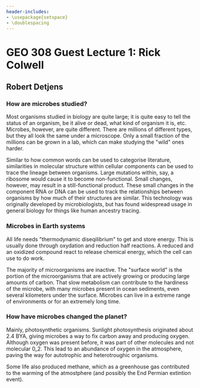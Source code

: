 ```yaml
---
header-includes:
- \usepackage{setspace}
- \doublespacing
---
```


# GEO 308 Guest Lecture 1: Rick Colwell

## Robert Detjens

### How are microbes studied?

Most organisms studied in biology are quite large; it is quite easy to tell the status of an organism, be it alive or
dead, what kind of organism it is, etc. Microbes, however, are quite different. There are millions of different types,
but they all look the same under a microscope. Only a small fraction of the millions can be grown in a lab, which can
make studying the "wild" ones harder.

Similar to how common words can be used to categorise literature, similarities in molecular structure within cellular
components can be used to trace the lineage between organisms. Large mutations within, say, a ribosome would cause it
to become non-functional. Small changes, however, may result in a still-functional product. These small changes in the
component RNA or DNA can be used to track the relationships between organisms by how much of their structures are
similar. This technology was originally developed by microbiologists, but has found widespread usage in general biology
for things like human ancestry tracing.

### Microbes in Earth systems

All life needs "thermodynamic diseqilibrium" to get and store energy. This is usually done through oxydation and
reduction half reactions. A reduced and an oxidized compound react to release chemical energy, which the cell can use
to do work.

The majority of microorganisms are inactive. The "surface world" is the portion of the microorganisms that are actively
growing or producing large amounts of carbon. That slow metabolism can contribute to the hardiness of the microbe, with
many microbes present in ocean sediments, even several kilometers under the surface. Microbes can live in a extreme
range of environments or for an extremely long time.

### How have microbes changed the planet?

Mainly, photosynthetic organisms. Sunlight photosynthesis originated about 2.4 BYA, giving microbes a way to fix carbon
away and producing oxygen. Although oxygen was present before, it was part of other molecules and not molecular 0_2.
This lead to an abundance of oxygen in the atmosphere, paving the way for autotrophic and heterotroughic organisms.

Some life also produced methane, which as a greenhouse gas contributed to the warming of the atmostphere (and possibly
the End Permian extintion event).
